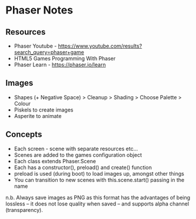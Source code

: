 # Phaser Notes

## Resources

* Phaser Youtube - https://www.youtube.com/results?search_query=phaser+game
* HTML5 Games Programming With Phaser 
* Phaser Learn - https://phaser.io/learn

## Images

* Shapes (+ Negative Space) > Cleanup > Shading > Choose Palette > Colour
* Piskels to create images
* Asperite to animate

## Concepts

* Each screen - scene with separate resources etc...
* Scenes are added to the games configuration object
* Each class extends Phaser.Scene
* Each has a constructor(), preload() and create() function
* preload is used (during boot) to load images up, amongst other things
* You can transition to new scenes with this.scene.start() passing in the name

n.b. Always save images as PNG as this format has the advantages of being lossless – it does not lose quality when saved – and supports alpha channel (transparency).
